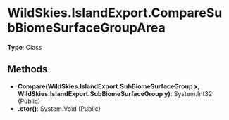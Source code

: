 ﻿# WildSkies.IslandExport.CompareSubBiomeSurfaceGroupArea

**Type**: Class

## Methods

- **Compare(WildSkies.IslandExport.SubBiomeSurfaceGroup x, WildSkies.IslandExport.SubBiomeSurfaceGroup y)**: System.Int32 (Public)
- **.ctor()**: System.Void (Public)

